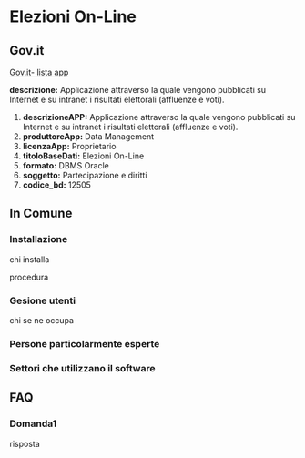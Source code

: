 # Elezioni On-Line

## Gov.it

[Gov.it- lista app](http://basidati.agid.gov.it/catalogo/amm?code=c_a944)

**descrizione:** Applicazione attraverso la quale vengono pubblicati su Internet e su intranet i risultati elettorali (affluenze e voti).

1. **descrizioneAPP:** Applicazione attraverso la quale vengono pubblicati su Internet e su intranet i risultati elettorali (affluenze e voti).
2. **produttoreApp:** Data Management
3. **licenzaApp:** Proprietario
4. **titoloBaseDati:** Elezioni On-Line
5. **formato:** DBMS Oracle
6. **soggetto:** Partecipazione e diritti
7. **codice_bd:** 12505

## In Comune

### Installazione

chi installa

procedura

### Gesione utenti

chi se ne occupa

### Persone particolarmente esperte

### Settori che utilizzano il software

## FAQ

### Domanda1

risposta
